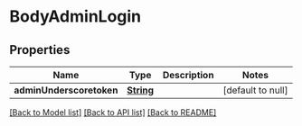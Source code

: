 # BodyAdminLogin
## Properties

Name | Type | Description | Notes
------------ | ------------- | ------------- | -------------
**adminUnderscoretoken** | [**String**](string.md) |  | [default to null]

[[Back to Model list]](../README.md#documentation-for-models) [[Back to API list]](../README.md#documentation-for-api-endpoints) [[Back to README]](../README.md)

